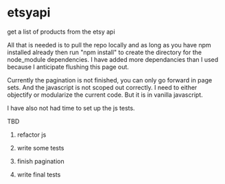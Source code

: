 # etsyapi
get a list of products from the etsy api

All that is needed is to pull the repo locally and as long as you have npm installed already then run "npm install" to create the directory for the node_module dependencies.  I have added more dependancies than I used because I anticipate flushing this page out.

Currently the pagination is not finished, you can only go forward in page sets.  And the javascript is not scoped out correctly.  I need to either objectify or modularize the current code.  But it is in vanilla javascript.

I have also not had time to set up the js tests.

TBD

1. refactor js

2. write some tests

3. finish pagination

4. write final tests
